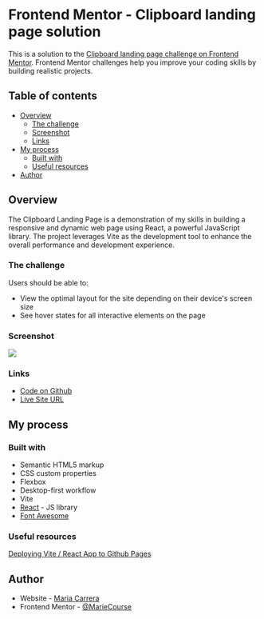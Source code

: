 # Frontend Mentor - Clipboard landing page solution

This is a solution to the [Clipboard landing page challenge on Frontend Mentor](https://www.frontendmentor.io/challenges/clipboard-landing-page-5cc9bccd6c4c91111378ecb9). Frontend Mentor challenges help you improve your coding skills by building realistic projects.

## Table of contents

- [Overview](#overview)
  - [The challenge](#the-challenge)
  - [Screenshot](#screenshot)
  - [Links](#links)
- [My process](#my-process)
  - [Built with](#built-with)
  - [Useful resources](#useful-resources)
- [Author](#author)

## Overview

The Clipboard Landing Page is a demonstration of my skills in building a responsive and dynamic web page using React, a powerful JavaScript library. The project leverages Vite as the development tool to enhance the overall performance and development experience.

### The challenge

Users should be able to:

- View the optimal layout for the site depending on their device's screen size
- See hover states for all interactive elements on the page

### Screenshot

![](./clipboard-screenshot.png)

### Links

- [Code on Github](https://github.com/MarieCourse/FM-clipboard-landing-page)
- [Live Site URL](https://mariecourse.github.io/FM-clipboard-landing-page/)

## My process

### Built with

- Semantic HTML5 markup
- CSS custom properties
- Flexbox
- Desktop-first workflow
- Vite
- [React](https://reactjs.org/) - JS library
- [Font Awesome](https://fontawesome.com)

### Useful resources

[Deploying Vite / React App to Github Pages](https://dev.to/rashidshamloo/deploying-vite-react-app-to-github-pages-35hf)

## Author

- Website - [Maria Carrera](https://mariecourse.github.io/portfolio/)
- Frontend Mentor - [@MarieCourse](https://www.frontendmentor.io/profile/MarieCourse)
